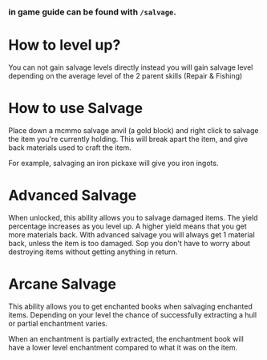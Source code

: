 ### in game guide can be found with `/salvage`.

# How to level up?
You can not gain salvage levels directly instead you will gain salvage level depending on the average level of the 2 parent skills (Repair & Fishing)

# How to use Salvage
Place down a mcmmo salvage anvil (a gold block) and right click to salvage the item you're currently holding. This will break apart the item, and give back materials used to craft the item. 

For example, salvaging an iron pickaxe will give you iron ingots.

# Advanced Salvage
When unlocked, this ability allows you to salvage damaged items. The yield percentage increases as you level up. A higher yield means that you get more materials back. With advanced salvage you will always get 1 material back, unless the item is too damaged. Sop you don't have to worry about destroying items without getting anything in return.

# Arcane Salvage
This ability allows you to get enchanted books when salvaging enchanted items. Depending on your level the chance of successfully extracting a hull or partial enchantment varies.

When an enchantment is partially extracted, the enchantment book will have a lower level enchantment compared to what it was on the item.